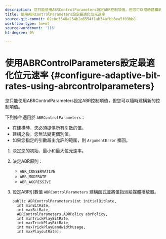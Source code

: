 ```yaml
---
description: 您只能使用ABRControlParameters設定ABR控制項值，但您可以隨時建構新的控制項值。
title: 使用ABRControlParameters設定最適化位元速率
source-git-commit: 02ebc3548a254b2a6554f1ab34afbb3ea5f09bb8
workflow-type: tm+mt
source-wordcount: '116'
ht-degree: 0%

---
```


# 使用ABRControlParameters設定最適化位元速率 {#configure-adaptive-bit-rates-using-abrcontrolparameters}

您只能使用ABRControlParameters設定ABR控制項值，但您可以隨時建構新的控制項值。

下列條件適用於 `ABRControlParameters`：

* 在建構時，您必須提供所有引數的值。
* 建構之後，您無法變更個別值。
* 如果您指定的引數超出允許的範圍，則 `ArgumentError` 擲回。

1. 決定您的初始、最小和最大位元速率。
1. 決定ABR原則：

   * `ABR_CONSERVATIVE`
   * `ABR_MODERATE`
   * `ABR_AGGRESSIVE`

1. 設定ABR引數值 `ABRControlParameters` 建構函式並將值指派給媒體播放器。

   ```
   public ABRControlParameters(int initialBitRate, 
     int minBitRate, 
     int maxBitRate, 
     ABRControlParameters.ABRPolicy abrPolicy, 
     int minTrickPlayBitRate, 
     int maxTrickPlayBitRate, 
     int maxTrickPlayBandwidthUsage, 
     int maxPlayoutRate);
   ```
